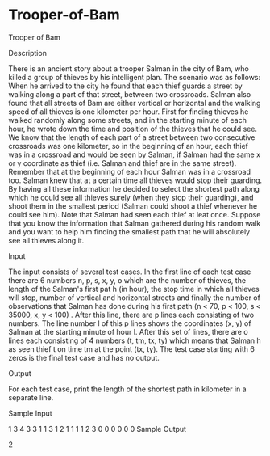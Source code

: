 # Trooper-of-Bam

Trooper of Bam

Description

There is an ancient story about a trooper Salman in the city of Bam, who killed a group of thieves by his intelligent plan. The scenario was as follows: When he arrived to the city he found that each thief guards a street by walking along a part of that street, between two crossroads. Salman also found that all streets of Bam are either vertical or horizontal and the walking speed of all thieves is one kilometer per hour. First for finding thieves he walked randomly along some streets, and in the starting minute of each hour, he wrote down the time and position of the thieves that he could see. We know that the length of each part of a street between two consecutive crossroads was one kilometer, so in the beginning of an hour, each thief was in a crossroad and would be seen by Salman, if Salman had the same x or y coordinate as thief (i.e. Salman and thief are in the same street). Remember that at the beginning of each hour Salman was in a crossroad too. 
Salman knew that at a certain time all thieves would stop their guarding. By having all these information he decided to select the shortest path along which he could see all thieves surely (when they stop their guarding), and shoot them in the smallest period (Salman could shoot a thief whenever he could see him). Note that Salman had seen each thief at leat once. 
Suppose that you know the information that Salman gathered during his random walk and you want to help him finding the smallest path that he will absolutely see all thieves along it.

Input

The input consists of several test cases. In the first line of each test case there are 6 numbers n, p, s, x, y, o which are the number of thieves, the length of the Salman's first pat h (in hour), the stop time in which all thieves will stop, number of vertical and horizontal streets and finally the number of observations that Salman has done during his first path (n < 70, p < 100, s < 35000, x, y < 100) . After this line, there are p lines each consisting of two numbers. The line number l of this p lines shows the coordinates (x, y) of Salman at the starting minute of hour l. After this set of lines, there are o lines each consisting of 4 numbers (t, tm, tx, ty) which means that Salman h as seen thief t on time tm at the point (tx, ty). The test case starting with 6 zeros is the final test case and has no output.

Output

For each test case, print the length of the shortest path in kilometer in a separate line.

Sample Input

1 3 4 3 3 1
1 3
1 2
1 1
1 1 2 3
0 0 0 0 0 0
Sample Output

2

